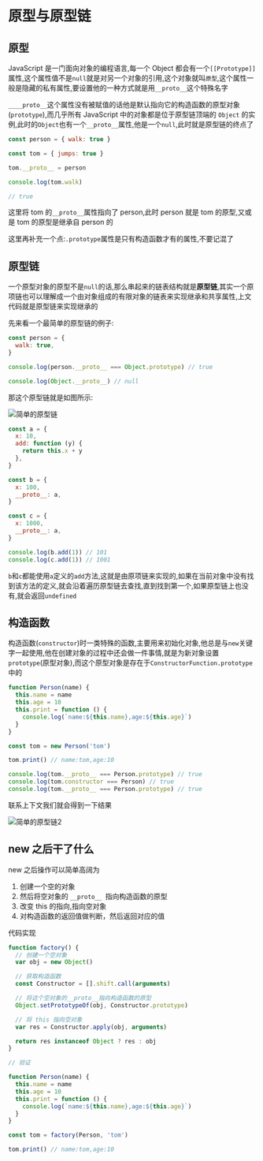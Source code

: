 # 原型与原型链

## 原型

JavaScript 是一门面向对象的编程语言,每一个 Object 都会有一个`[[Prototype]]` 属性,这个属性值不是`null`就是对另一个对象的引用,这个对象就叫`原型`,这个属性一般是隐藏的私有属性,要设置他的一种方式就是用`__proto__`这个特殊名字

`____proto__`这个属性没有被赋值的话他是默认指向它的构造函数的原型对象(`prototype`),而几乎所有 JavaScript 中的对象都是位于原型链顶端的 `Object` 的实例,此时的`Object`也有一个`__proto__`属性,他是一个`null`,此时就是原型链的终点了

```javascript
const person = { walk: true }

const tom = { jumps: true }

tom.__proto__ = person

console.log(tom.walk)

// true
```

这里将 tom 的`__proto__`属性指向了 person,此时 person 就是 tom 的原型,又或是 tom 的原型是继承自 person 的

这里再补充一个点:`.prototype`属性是只有构造函数才有的属性,不要记混了

## 原型链

一个原型对象的原型不是`null`的话,那么串起来的链表结构就是**原型链**,其实一个原项链也可以理解成一个由对象组成的有限对象的链表来实现继承和共享属性,上文代码就是原型链来实现继承的

先来看一个最简单的原型链的例子:

```javascript
const person = {
  walk: true,
}

console.log(person.__proto__ === Object.prototype) // true

console.log(Object.__proto__) // null
```

那这个原型链就是如图所示:

![简单的原型链](/深入学习JavaScript/简单的原型链1.png)

```javascript
const a = {
  x: 10,
  add: function (y) {
    return this.x + y
  },
}

const b = {
  x: 100,
  __proto__: a,
}

const c = {
  x: 1000,
  __proto__: a,
}

console.log(b.add(1)) // 101
console.log(c.add(1)) // 1001
```

`b`和`c`都能使用`a`定义的`add`方法,这就是由原项链来实现的,如果在当前对象中没有找到该方法的定义,就会沿着遍历原型链去查找,直到找到第一个,如果原型链上也没有,就会返回`undefined`

## 构造函数

构造函数(`constructor`)时一类特殊的函数,主要用来初始化对象,他总是与`new`关键字一起使用,他在创建对象的过程中还会做一件事情,就是为新对象设置`prototype`(原型对象),而这个原型对象是存在于`ConstructorFunction.prototype`中的

```javascript
function Person(name) {
  this.name = name
  this.age = 10
  this.print = function () {
    console.log(`name:${this.name},age:${this.age}`)
  }
}

const tom = new Person('tom')

tom.print() // name:tom,age:10

console.log(tom.__proto__ === Person.prototype) // true
console.log(tom.constructor === Person) // true
console.log(tom.__proto__ === Person.prototype) // true
```

联系上下文我们就会得到一下结果

![简单的原型链2](/深入学习JavaScript/简单的原型链2.png)

## new 之后干了什么

new 之后操作可以简单高阔为

1. 创建一个空的对象
2. 然后将空对象的 `__proto__ `指向构造函数的原型
3. 改变 this 的指向,指向空对象
4. 对构造函数的返回值做判断，然后返回对应的值

代码实现

```javascript
function factory() {
  // 创建一个空对象
  var obj = new Object()

  // 获取构造函数
  const Constructor = [].shift.call(arguments)

  // 将这个空对象的__proto__指向构造函数的原型
  Object.setPrototypeOf(obj, Constructor.prototype)

  // 将 this 指向空对象
  var res = Constructor.apply(obj, arguments)

  return res instanceof Object ? res : obj
}

// 验证

function Person(name) {
  this.name = name
  this.age = 10
  this.print = function () {
    console.log(`name:${this.name},age:${this.age}`)
  }
}

const tom = factory(Person, 'tom')

tom.print() // name:tom,age:10
```
